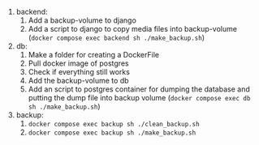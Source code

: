1. backend:
   1. Add a backup-volume to django
   2. Add a script to django to copy media files into backup-volume (`docker compose exec backend sh ./make_backup.sh`)
2. db:
   1. Make a folder for creating a DockerFile
   2. Pull docker image of postgres
   3. Check if everything still works
   4. Add the backup-volume to db
   5. Add an script to postgres container for dumping the database and putting the dump file into backup volume (`docker compose exec db sh ./make_backup.sh`)
3. backup:
   1. `docker compose exec backup sh ./clean_backup.sh`
   2. `docker compose exec backup sh ./make_backup.sh`